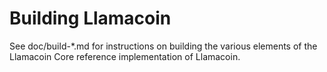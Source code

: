 Building Llamacoin
================

See doc/build-*.md for instructions on building the various
elements of the Llamacoin Core reference implementation of Llamacoin.
